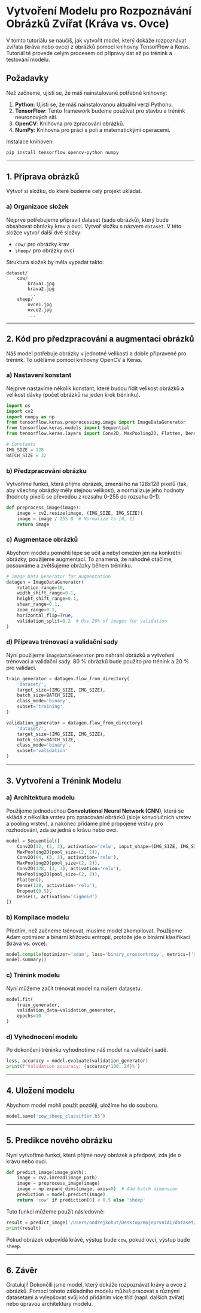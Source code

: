 # Vytvoření Modelu pro Rozpoznávání Obrázků Zvířat (Kráva vs. Ovce)

V tomto tutoriálu se naučíš, jak vytvořit model, který dokáže rozpoznávat zvířata (kráva nebo ovce) z obrázků pomocí knihovny TensorFlow a Keras. Tutoriál tě provede celým procesem od přípravy dat až po trénink a testování modelu.

## Požadavky
Než začneme, ujisti se, že máš nainstalované potřebné knihovny:

1. **Python**: Ujisti se, že máš nainstalovanou aktuální verzi Pythonu.
2. **TensorFlow**: Tento framework budeme používat pro stavbu a trénink neuronových sítí.
3. **OpenCV**: Knihovna pro zpracování obrázků.
4. **NumPy**: Knihovna pro práci s poli a matematickými operacemi.

Instalace knihoven:
```bash
pip install tensorflow opencv-python numpy
```

---

## 1. Příprava obrázků
Vytvoř si složku, do které budeme celý projekt ukládat.
### a) Organizace složek
Nejprve potřebujeme připravit dataset (sadu obrázků), který bude obsahovat obrázky krav a ovcí. Vytvoř složku s názvem `dataset`. V této složce vytvoř další dvě složky:
- `cow/` pro obrázky krav
- `sheep/` pro obrázky ovcí

Struktura složek by měla vypadat takto:
```
dataset/
    cow/
        krava1.jpg
        krava2.jpg
        ...
    sheep/
        ovce1.jpg
        ovce2.jpg
        ...
```

---

## 2. Kód pro předzpracování a augmentaci obrázků

Náš model potřebuje obrázky v jednotné velikosti a dobře připravené pro trénink. To uděláme pomocí knihovny OpenCV a Keras.

### a) Nastavení konstant
Nejprve nastavíme několik konstant, které budou řídit velikost obrázků a velikost dávky (počet obrázků na jeden krok tréninku).

```python
import os
import cv2
import numpy as np
from tensorflow.keras.preprocessing.image import ImageDataGenerator
from tensorflow.keras.models import Sequential
from tensorflow.keras.layers import Conv2D, MaxPooling2D, Flatten, Dense, Dropout

# Constants
IMG_SIZE = 128
BATCH_SIZE = 32
```

### b) Předzpracování obrázku
Vytvoříme funkci, která přijme obrázek, zmenší ho na 128x128 pixelů (tak, aby všechny obrázky měly stejnou velikost), a normalizuje jeho hodnoty (hodnoty pixelů se převedou z rozsahu 0-255 do rozsahu 0-1).

```python
def preprocess_image(image):
    image = cv2.resize(image, (IMG_SIZE, IMG_SIZE))
    image = image / 255.0  # Normalize to [0, 1]
    return image
```

### c) Augmentace obrázků
Abychom modelu pomohli lépe se učit a nebyl omezen jen na konkrétní obrázky, použijeme augmentaci. To znamená, že náhodně otáčíme, posouváme a zvětšujeme obrázky během tréninku.

```python
# Image Data Generator for Augmentation
datagen = ImageDataGenerator(
    rotation_range=10,
    width_shift_range=0.1,
    height_shift_range=0.1,
    shear_range=0.1,
    zoom_range=0.1,
    horizontal_flip=True,
    validation_split=0.2  # Use 20% of images for validation
)
```

### d) Příprava trénovací a validační sady
Nyní použijeme `ImageDataGenerator` pro nahrání obrázků a vytvoření trénovací a validační sady. 80 % obrázků bude použito pro trénink a 20 % pro validaci.

```python
train_generator = datagen.flow_from_directory(
    'dataset/',
    target_size=(IMG_SIZE, IMG_SIZE),
    batch_size=BATCH_SIZE,
    class_mode='binary',
    subset='training'
)

validation_generator = datagen.flow_from_directory(
    'dataset/',
    target_size=(IMG_SIZE, IMG_SIZE),
    batch_size=BATCH_SIZE,
    class_mode='binary',
    subset='validation'
)
```

---

## 3. Vytvoření a Trénink Modelu

### a) Architektura modelu
Použijeme jednoduchou **Convolutional Neural Network (CNN)**, která se skládá z několika vrstev pro zpracování obrázků (sloje konvolučních vrstev a pooling vrstev), a nakonec přidáme plně propojené vrstvy pro rozhodování, zda se jedná o krávu nebo ovci.

```python
model = Sequential([
    Conv2D(32, (3, 3), activation='relu', input_shape=(IMG_SIZE, IMG_SIZE, 3)),
    MaxPooling2D(pool_size=(2, 2)),
    Conv2D(64, (3, 3), activation='relu'),
    MaxPooling2D(pool_size=(2, 2)),
    Conv2D(128, (3, 3), activation='relu'),
    MaxPooling2D(pool_size=(2, 2)),
    Flatten(),
    Dense(128, activation='relu'),
    Dropout(0.5),
    Dense(1, activation='sigmoid')
])
```

### b) Kompilace modelu
Předtím, než začneme trénovat, musíme model zkompilovat. Použijeme Adam optimizer a binární křížovou entropii, protože jde o binární klasifikaci (kráva vs. ovce).

```python
model.compile(optimizer='adam', loss='binary_crossentropy', metrics=['accuracy'])
model.summary()
```

### c) Trénink modelu
Nyní můžeme začít trénovat model na našem datasetu.

```python
model.fit(
    train_generator,
    validation_data=validation_generator,
    epochs=10
)
```

### d) Vyhodnocení modelu
Po dokončení tréninku vyhodnotíme náš model na validační sadě.

```python
loss, accuracy = model.evaluate(validation_generator)
print(f'Validation accuracy: {accuracy*100:.2f}%')
```

---

## 4. Uložení modelu
Abychom model mohli použít později, uložíme ho do souboru.

```python
model.save('cow_sheep_classifier.h5')
```

---

## 5. Predikce nového obrázku

Nyní vytvoříme funkci, která přijme nový obrázek a předpoví, zda jde o krávu nebo ovci.

```python
def predict_image(image_path):
    image = cv2.imread(image_path)
    image = preprocess_image(image)
    image = np.expand_dims(image, axis=0)  # Add batch dimension
    prediction = model.predict(image)
    return 'cow' if prediction[0] < 0.5 else 'sheep'
```

Tuto funkci můžeme použít následovně:

```python
result = predict_image('/Users/ondrejkohut/Desktop/mojeprvniAI/dataset/new_images/whoknows1.jpeg')
print(result)
```

Pokud obrázek odpovídá krávě, výstup bude `cow`, pokud ovci, výstup bude `sheep`.

---

## 6. Závěr
Gratuluji! Dokončili jsme model, který dokáže rozpoznávat krávy a ovce z obrázků. Pomocí tohoto základního modelu můžeš pracovat s různými datasetami a vylepšovat svůj kód přidáním více tříd (např. dalších zvířat) nebo úpravou architektury modelu.

